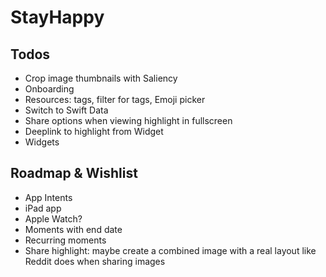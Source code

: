 # StayHappy

## Todos
- Crop image thumbnails with Saliency
- Onboarding
- Resources: tags, filter for tags, Emoji picker
- Switch to Swift Data
- Share options when viewing highlight in fullscreen
- Deeplink to highlight from Widget
- Widgets

## Roadmap & Wishlist
- App Intents
- iPad app
- Apple Watch?
- Moments with end date
- Recurring moments
- Share highlight: maybe create a combined image with a real layout like Reddit does when sharing images 
